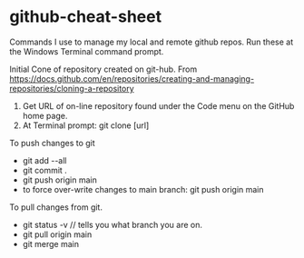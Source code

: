 # github-cheat-sheet
Commands I use to manage my local and remote github repos.  Run these at the Windows Terminal command prompt. 

Initial Cone of repository created on git-hub.  From https://docs.github.com/en/repositories/creating-and-managing-repositories/cloning-a-repository
1. Get URL of on-line  repository found under the Code menu on the GitHub home page. 
2. At Terminal prompt: git clone [url]

To push changes to git
* git add --all
* git commit .
* git push origin main
* to force over-write changes to main branch: git push origin main

To pull changes from git. 
* git status -v // tells you what branch you are on.
* git pull origin main
* git merge main




